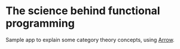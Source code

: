 # The science behind functional programming

Sample app to explain some category theory concepts, using [Arrow](http://arrow-kt.io/).